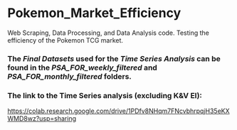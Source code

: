 # Pokemon_Market_Efficiency
Web Scraping, Data Processing, and Data Analysis code. Testing the efficiency of the Pokemon TCG market.

### The *Final Datasets* used for the *Time Series Analysis* can be found in the *PSA_FOR_weekly_filtered* and *PSA_FOR_monthly_filtered* folders.

### The link to the Time Series analysis (excluding K&V EI):
https://colab.research.google.com/drive/1PDfv8NHqm7FNcvbhrpqjH35eKXWMD8wz?usp=sharing

